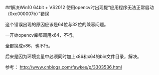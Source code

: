 ##解决Win10 64bit + VS2012 使用opencv时出现提“应用程序无法正常启动（0xc000007b）”错误

这个错误出现的原因应该是64位与32位的兼容问题。

一开始opencv库都调用x64，不行。

全都换成x86，也不行。

后来是因为环境变量中必须同时加上x86和x64的bin文件目录，解决。

参考：
http://www.cnblogs.com/fawkes/p/3303536.html